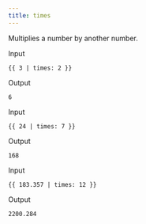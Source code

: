 ```yaml
---
title: times
---
```


Multiplies a number by another number.

Input
```liquid
{{ 3 | times: 2 }}
```

Output
```text
6
```

Input
```liquid
{{ 24 | times: 7 }}
```

Output
```text
168
```

Input
```liquid
{{ 183.357 | times: 12 }}
```

Output
```text
2200.284
```
